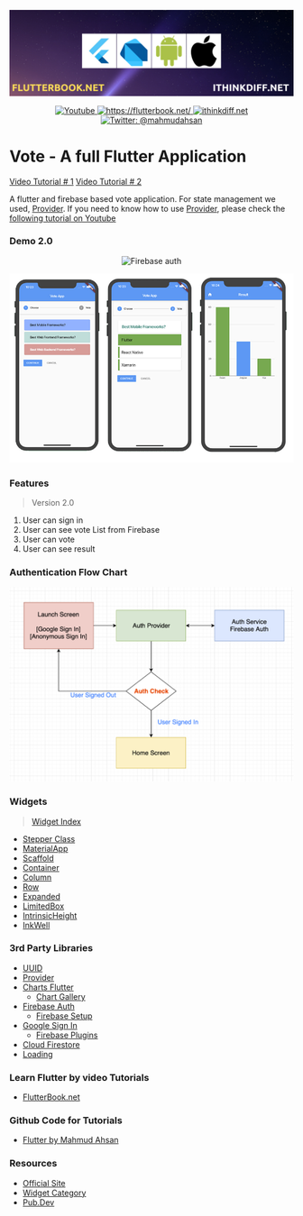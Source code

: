 <p align="center">
    <img src="cover.png" alt="Flutter" />
</p>
<p align="center">
    <a href="https://www.youtube.com/channel/UCtHlgyUw0wLE5Ous9swfFlg">
        <img src="https://img.shields.io/badge/my-youtube channel-red.svg" alt="Youtube" />
    </a>
    <a href="https://flutterbook.net/">
        <img src="https://img.shields.io/badge/tutorial-flutterbook.net-brightgreen.svg" alt="https://flutterbook.net/" />
    </a>
    <a href="https://ithinkdiff.net/">
        <img src="https://img.shields.io/badge/mobile-apps-yellow.svg" alt="ithinkdiff.net" />
    </a>
    <a href="https://twitter.com/mahmudahsan">
        <img src="https://img.shields.io/badge/contact%40-mahmudahsan-blue.svg" alt="Twitter: @mahmudahsan" />
    </a>
</p>


# Vote - A full Flutter Application
[Video Tutorial # 1](https://www.youtube.com/watch?v=Iu9DpbzR83s)
[Video Tutorial # 2](https://youtu.be/N6DF-zz9c6o)

A flutter and firebase based vote application. 
For state management we used, [Provider](https://pub.dev/packages/provider). 
If you need to know how to use [Provider](https://pub.dev/packages/provider), please
check the [following tutorial on Youtube](https://www.youtube.com/watch?v=fEIdWV8MAso)

### Demo 2.0

<p align="center">
    <img src="demo3.gif" alt="Firebase auth" />
</p>

<p align="center">
    <img src="demo1.jpg" alt="Demo" />
</p>

### Features

> Version 2.0
 1. User can sign in
 2. User can see vote List from Firebase
 3. User can vote
 4. User can see result
 
 ### Authentication Flow Chart
 <p align="center">
     <img src="authentication.png" alt="authentication" />
 </p>

### Widgets

>  [Widget Index](https://flutter.dev/docs/reference/widgets)

- [Stepper Class](https://api.flutter.dev/flutter/material/Stepper-class.html)
- [MaterialApp](https://api.flutter.dev/flutter/material/MaterialApp-class.html)
- [Scaffold](https://api.flutter.dev/flutter/material/Scaffold-class.html)
- [Container](https://api.flutter.dev/flutter/widgets/Container-class.html)
- [Column](https://api.flutter.dev/flutter/widgets/Column-class.html)
- [Row](https://api.flutter.dev/flutter/widgets/Row-class.html)
- [Expanded](https://api.flutter.dev/flutter/widgets/Expanded-class.html)
- [LimitedBox](https://api.flutter.dev/flutter/widgets/LimitedBox-class.html)
- [IntrinsicHeight](https://api.flutter.dev/flutter/widgets/IntrinsicHeight-class.html)
- [InkWell](https://api.flutter.dev/flutter/material/InkWell-class.html)


### 3rd Party Libraries

- [UUID](https://pub.dev/packages/uuid)
- [Provider](https://pub.dev/packages/provider)
- [Charts Flutter](https://pub.dev/packages/charts_flutter)
    - [Chart Gallery](https://google.github.io/charts/flutter/gallery.html)
- [Firebase Auth](https://pub.dev/packages/firebase_auth)
    - [Firebase Setup](https://firebase.google.com/docs/flutter/setup)
- [Google Sign In](https://pub.dev/packages/google_sign_in)
    - [Firebase Plugins](https://github.com/FirebaseExtended/flutterfire)
- [Cloud Firestore](https://pub.dev/packages/cloud_firestore)
- [Loading](https://pub.dev/packages/loading)
    


### Learn Flutter by video Tutorials
- [FlutterBook.net](https://flutterbook.net)

### Github Code for Tutorials
- [Flutter by Mahmud Ahsan](https://github.com/mahmudahsan/flutter)

### Resources

- [Official Site](https://flutter.dev/)
- [Widget Category](https://flutter.dev/docs/reference/widgets)
- [Pub.Dev](https://pub.dev/)
